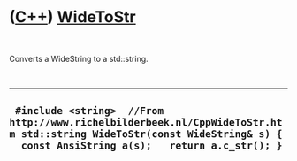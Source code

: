 
 

 

 

 

 

([C++](Cpp.md)) [WideToStr](CppWideToStr.md)
==============================================

 

Converts a WideString to a std::string.

 

  --------------------------------------------------------------------------------------------------------------------------------------------------------------------------
  ` #include <string>  //From http://www.richelbilderbeek.nl/CppWideToStr.htm std::string WideToStr(const WideString& s) {   const AnsiString a(s);   return a.c_str(); }`
  --------------------------------------------------------------------------------------------------------------------------------------------------------------------------

 

 

 

 

 

 



